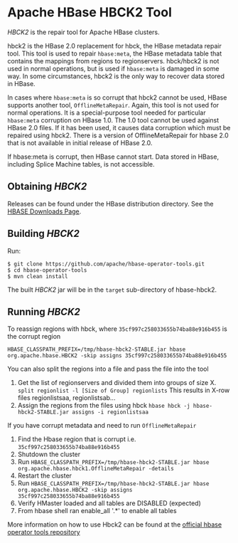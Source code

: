 # Apache HBase HBCK2 Tool

_HBCK2_ is the repair tool for Apache HBase clusters.

hbck2 is the HBase 2.0 replacement for hbck, the HBase metadata repair tool.  This tool is used to repair `hbase:meta`, the HBase metadata table that contains the mappings from regions to regionservers. hbck/hbck2 is not used in normal operations, but is used if `hbase:meta` is damaged in some way. In some circumstances, hbck2 is the only way to recover data stored in HBase.

In cases where `hbase:meta` is so corrupt that hbck2 cannot be used, HBase supports another tool, `OfflineMetaRepair`.  Again, this tool is not used for normal operations.  It is a special-purpose tool needed for particular `hbase:meta` corruption on HBase 1.0.  The 1.0 tool cannot be used against HBase 2.0 files. If it has been used, it causes data corruption which must be repaired using hbck2. There is a version of OfflineMetaRepair for hbase 2.0 that is not available in initial release of HBase 2.0.

If hbase:meta is corrupt, then HBase cannot start. Data stored in HBase, including Splice Machine tables, is not accessible.

## Obtaining _HBCK2_
Releases can be found under the HBase distribution directory. See the
[HBASE Downloads Page](http://hbase.apache.org/downloads.html).

## Building _HBCK2_

Run:
```
$ git clone https://github.com/apache/hbase-operator-tools.git
$ cd hbase-operator-tools
$ mvn clean install
```
The built _HBCK2_ jar will be in the `target` sub-directory of hbase-hbck2.

## Running _HBCK2_

To reassign regions with hbck, where `35cf997c258033655b74ba88e916b455` is the corrupt region

`HBASE_CLASSPATH_PREFIX=/tmp/hbase-hbck2-STABLE.jar hbase org.apache.hbase.HBCK2 -skip assigns 35cf997c258033655b74ba88e916b455`

You can also split the regions into a file and pass the file into the tool

1. Get the list of regionservers and divided them into groups of size X. `split regionlist -l [Size of Group] regionlists`
This results in X-row files regionlistsaa, regionlistsab...  
2. Assign the regions from the files using hbck `hbase hbck -j hbase-hbck2-STABLE.jar assigns -i regionlistsaa`

If you have corrupt metadata and need to run `OfflineMetaRepair` 

1. Find the Hbase region that is corrupt i.e. `35cf997c258033655b74ba88e916b455`
2. Shutdown the cluster
3. Run `HBASE_CLASSPATH_PREFIX=/tmp/hbase-hbck2-STABLE.jar hbase org.apache.hbase.hbck1.OfflineMetaRepair -details`
4. Restart the cluster
5. Run `HBASE_CLASSPATH_PREFIX=/tmp/hbase-hbck2-STABLE.jar hbase org.apache.hbase.HBCK2 -skip assigns 35cf997c258033655b74ba88e916b455`
6. Verify HMaster loaded and all tables are DISABLED (expected)
7. From hbase shell ran enable_all '.*' to enable all tables 

More information on how to use Hbck2 can be found at the [official hbase operator tools repository](https://github.com/apache/hbase-operator-tools/tree/master/hbase-hbck2)